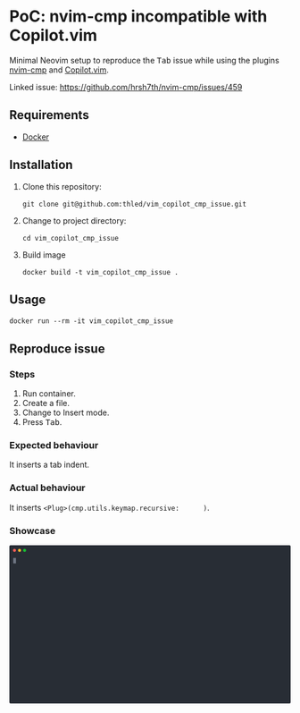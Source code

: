 # PoC: nvim-cmp incompatible with Copilot.vim

Minimal Neovim setup to reproduce the <kbd>Tab</kbd> issue while using the plugins [nvim-cmp][cmp] and [Copilot.vim][copilot].

Linked issue: <https://github.com/hrsh7th/nvim-cmp/issues/459>

## Requirements

- [Docker][docker]

## Installation

1. Clone this repository:

    ```shell
    git clone git@github.com:thled/vim_copilot_cmp_issue.git
    ```

1. Change to project directory:

    ```shell
    cd vim_copilot_cmp_issue
    ```

1. Build image

    ```shell
    docker build -t vim_copilot_cmp_issue .
    ```

## Usage

```shell
docker run --rm -it vim_copilot_cmp_issue
```

## Reproduce issue

### Steps

1. Run container.
1. Create a file.
1. Change to Insert mode.
1. Press <kbd>Tab</kbd>.

### Expected behaviour

It inserts a tab indent.

### Actual behaviour

It inserts `<Plug>(cmp.utils.keymap.recursive:      )`.

### Showcase

<p align="center">
  <img width="960" src="https://raw.githubusercontent.com/thled/vim_copilot_cmp_issue/master/vim_copilot_cmp_issue.svg">
</p>

[docker]: https://docs.docker.com/install
[cmp]: https://github.com/hrsh7th/nvim-cmp
[copilot]: https://github.com/github/copilot.vim

